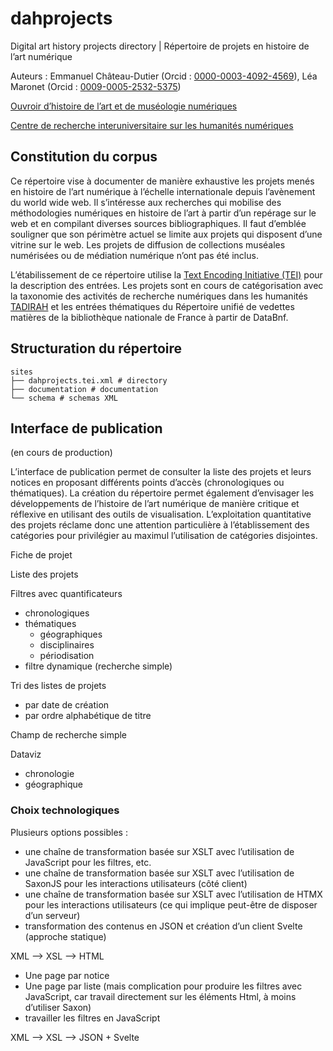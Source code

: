 # dahprojects
Digital art history projects directory | Répertoire de projets en histoire de l’art numérique

Auteurs : Emmanuel Château-Dutier (Orcid : [0000-0003-4092-4569](https://orcid.org/0000-0003-4092-4569)), Léa Maronet (Orcid : [0009-0005-2532-5375](https://orcid.org/0009-0005-2532-5375))

[Ouvroir d’histoire de l’art et de muséologie numériques](https://ouvroir.umontreal.ca)

[Centre de recherche interuniversitaire sur les humanités numériques](https://www.crihn.org)

## Constitution du corpus

Ce répertoire vise à documenter de manière exhaustive les projets menés en histoire de l’art numérique à l’échelle internationale depuis l’avènement du world wide web. Il s’intéresse aux recherches qui mobilise des méthodologies numériques en histoire de l’art à partir d’un repérage sur le web et en compilant diverses sources bibliographiques. Il faut d’emblée souligner que son périmètre actuel se limite aux projets qui disposent d’une vitrine sur le web. Les projets de diffusion de collections muséales numérisées ou de médiation numérique n’ont pas été inclus.

L’étabilissement de ce répertoire utilise la [Text Encoding Initiative (TEI)](https://tei-c.org/) pour la description des entrées. Les projets sont en cours de catégorisation avec la taxonomie des activités de recherche numériques dans les humanités [TADIRAH](https://tadirah.info/) et les entrées thématiques du Répertoire unifié de vedettes matières de la bibliothèque nationale de France à partir de DataBnf.

## Structuration du répertoire

```
sites
├── dahprojects.tei.xml # directory
├── documentation # documentation
└── schema # schemas XML
```

## Interface de publication

(en cours de production)

L’interface de publication permet de consulter la liste des projets et leurs notices en proposant différents points d’accès (chronologiques ou thématiques). La création du répertoire permet également d’envisager les développements de l’histoire de l’art numérique de manière critique et réflexive en utilisant des outils de visualisation. L’exploitation quantitative des projets réclame donc une attention particulière à l’établissement des catégories pour privilégier au maximul l’utilisation de catégories disjointes.

Fiche de projet

Liste des projets

Filtres avec quantificateurs

- chronologiques
- thématiques
  - géographiques
  - disciplinaires
  - périodisation
- filtre dynamique (recherche simple)

Tri des listes de projets

- par date de création
- par ordre alphabétique de titre

Champ de recherche simple

Dataviz

- chronologie
- géographique

### Choix technologiques

Plusieurs options possibles : 

- une chaîne de transformation basée sur XSLT avec l’utilisation de JavaScript pour les filtres, etc.
- une chaîne de transformation basée sur XSLT avec l’utilisation de SaxonJS pour les interactions utilisateurs (côté client)
- une chaîne de transformation basée sur XSLT avec l’utilisation de HTMX pour les interactions utilisateurs (ce qui implique peut-être de disposer d’un serveur)
- transformation des contenus en JSON et création d’un client Svelte (approche statique)

XML --> XSL --> HTML

- Une page par notice
- Une page par liste (mais complication pour produire les filtres avec JavaScript, car travail directement sur les éléments Html, à moins d’utiliser Saxon)
- travailler les filtres en JavaScript

XML --> XSL --> JSON + Svelte

